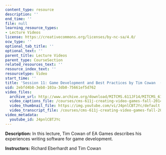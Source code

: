 ```yaml
---
content_type: resource
description: ''
end_time: ''
file: null
learning_resource_types:
- Lecture Videos
license: https://creativecommons.org/licenses/by-nc-sa/4.0/
ocw_type: ''
optional_tab_title: ''
optional_text: ''
parent_title: Lecture Videos
parent_type: CourseSection
related_resources_text: ''
resource_index_text: ''
resourcetype: Video
start_time: ''
title: 'Session 11: Game Development and Best Practices by Tim Cowan  (EA Games)'
uid: 2ebfd4b8-3eb8-103a-3db0-75661ef5d762
video_files:
  archive_url: http://www.archive.org/download/MITCMS.611JF14/MITCMS_611JF14_lec11_300k.mp4
  video_captions_file: /courses/cms-611j-creating-video-games-fall-2014/952f5e1d4a76561087e5808855aeabfb_J4pnlCBTJYc.vtt
  video_thumbnail_file: https://img.youtube.com/vi/J4pnlCBTJYc/default.jpg
  video_transcript_file: /courses/cms-611j-creating-video-games-fall-2014/d9d3824910b0c3aa8bbd8120fed7e8a9_J4pnlCBTJYc.pdf
video_metadata:
  youtube_id: J4pnlCBTJYc
---
```


**Description:** In this lecture, Tim Cowan of EA Games describes his experiences writing software for game development.

**Instructors:** Richard Eberhardt and Tim Cowan

